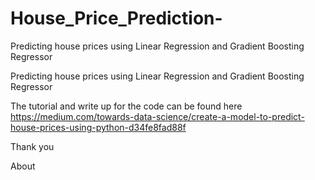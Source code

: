 # House_Price_Prediction-
Predicting house prices using Linear Regression and Gradient Boosting Regressor

Predicting house prices using Linear Regression and Gradient Boosting Regressor

The tutorial and write up for the code can be found here https://medium.com/towards-data-science/create-a-model-to-predict-house-prices-using-python-d34fe8fad88f

Thank you

About
